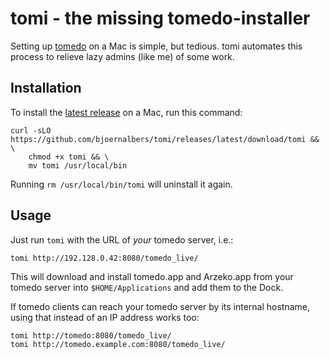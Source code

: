 # tomi - the missing tomedo-installer

Setting up [tomedo](https://tomedo.de) on a Mac is simple, but tedious.
tomi automates this process to relieve lazy admins (like me) of some work.

## Installation

To install the [latest release](https://github.com/bjoernalbers/tomi/releases/latest)
on a Mac, run this command:

```
curl -sLO https://github.com/bjoernalbers/tomi/releases/latest/download/tomi && \
    chmod +x tomi && \
    mv tomi /usr/local/bin
```

Running `rm /usr/local/bin/tomi` will uninstall it again.

## Usage

Just run `tomi` with the URL of *your* tomedo server, i.e.:

```
tomi http://192.128.0.42:8080/tomedo_live/
```

This will download and install tomedo.app and Arzeko.app from your tomedo
server into `$HOME/Applications` and add them to the Dock.

If tomedo clients can reach your tomedo server by its internal hostname,
using that instead of an IP address works too:

```
tomi http://tomedo:8080/tomedo_live/
tomi http://tomedo.example.com:8080/tomedo_live/
```
